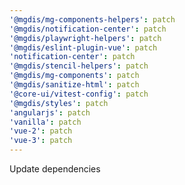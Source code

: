 ```yaml
---
'@mgdis/mg-components-helpers': patch
'@mgdis/notification-center': patch
'@mgdis/playwright-helpers': patch
'@mgdis/eslint-plugin-vue': patch
'notification-center': patch
'@mgdis/stencil-helpers': patch
'@mgdis/mg-components': patch
'@mgdis/sanitize-html': patch
'@core-ui/vitest-config': patch
'@mgdis/styles': patch
'angularjs': patch
'vanilla': patch
'vue-2': patch
'vue-3': patch
---
```


Update dependencies
